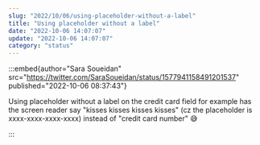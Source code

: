 ```yaml
---
slug: "2022/10/06/using-placeholder-without-a-label"
title: "Using placeholder without a label"
date: "2022-10-06 14:07:07"
update: "2022-10-06 14:07:07"
category: "status"
---
```


:::embed{author="Sara Soueidan" src="https://twitter.com/SaraSoueidan/status/1577941158491201537" published="2022-10-06 08:37:43"}

Using placeholder without a label on the credit card field for example has the screen reader say "kisses kisses kisses kisses" (cz the placeholder is xxxx-xxxx-xxxx-xxxx) instead of "credit card number" 😅

:::
